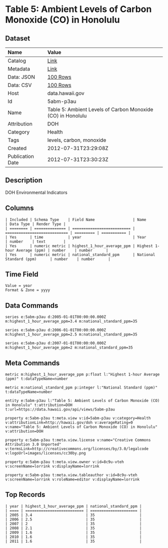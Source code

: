 # Table 5: Ambient Levels of Carbon Monoxide (CO) in Honolulu

## Dataset

| Name | Value |
| :--- | :---- |
| Catalog | [Link](https://catalog.data.gov/dataset/table-5-ambient-levels-of-carbon-monoxide-co-in-honolulu-c44bb) |
| Metadata | [Link](https://data.hawaii.gov/api/views/5abm-p3au) |
| Data: JSON | [100 Rows](https://data.hawaii.gov/api/views/5abm-p3au/rows.json?max_rows=100) |
| Data: CSV | [100 Rows](https://data.hawaii.gov/api/views/5abm-p3au/rows.csv?max_rows=100) |
| Host | data.hawaii.gov |
| Id | 5abm-p3au |
| Name | Table 5: Ambient Levels of Carbon Monoxide (CO) in Honolulu |
| Attribution | DOH |
| Category | Health |
| Tags | levels, carbon, monoxide |
| Created | 2012-07-31T23:29:08Z |
| Publication Date | 2012-07-31T23:30:23Z |

## Description

DOH Environmental Indicators

## Columns

```ls
| Included | Schema Type    | Field Name                 | Name                         | Data Type | Render Type |
| ======== | ============== | ========================== | ============================ | ========= | =========== |
| Yes      | time           | year                       | Year                         | number    | text        |
| Yes      | numeric metric | highest_1_hour_average_ppm | Highest 1-hour Average (ppm) | number    | number      |
| Yes      | numeric metric | national_standard_ppm      | National Standard (ppm)      | number    | number      |
```

## Time Field

```ls
Value = year
Format & Zone = yyyy
```

## Data Commands

```ls
series e:5abm-p3au d:2005-01-01T00:00:00.000Z m:highest_1_hour_average_ppm=3.4 m:national_standard_ppm=35

series e:5abm-p3au d:2006-01-01T00:00:00.000Z m:highest_1_hour_average_ppm=2.5 m:national_standard_ppm=35

series e:5abm-p3au d:2007-01-01T00:00:00.000Z m:highest_1_hour_average_ppm=2 m:national_standard_ppm=35
```

## Meta Commands

```ls
metric m:highest_1_hour_average_ppm p:float l:"Highest 1-hour Average (ppm)" t:dataTypeName=number

metric m:national_standard_ppm p:integer l:"National Standard (ppm)" t:dataTypeName=number

entity e:5abm-p3au l:"Table 5: Ambient Levels of Carbon Monoxide (CO) in Honolulu" t:attribution=DOH t:url=https://data.hawaii.gov/api/views/5abm-p3au

property e:5abm-p3au t:meta.view v:id=5abm-p3au v:category=Health v:attributionLink=http://hawaii.gov/doh v:averageRating=0 v:name="Table 5: Ambient Levels of Carbon Monoxide (CO) in Honolulu" v:attribution=DOH

property e:5abm-p3au t:meta.view.license v:name="Creative Commons Attribution 3.0 Unported" v:termsLink=http://creativecommons.org/licenses/by/3.0/legalcode v:logoUrl=images/licenses/cc30by.png

property e:5abm-p3au t:meta.view.owner v:id=8c9u-vteh v:screenName=lorrink v:displayName=lorrink

property e:5abm-p3au t:meta.view.tableauthor v:id=8c9u-vteh v:screenName=lorrink v:roleName=editor v:displayName=lorrink
```

## Top Records

```ls
| year | highest_1_hour_average_ppm | national_standard_ppm | 
| ==== | ========================== | ===================== | 
| 2005 | 3.4                        | 35                    | 
| 2006 | 2.5                        | 35                    | 
| 2007 | 2                          | 35                    | 
| 2008 | 2.1                        | 35                    | 
| 2009 | 1.6                        | 35                    | 
| 2010 | 1.6                        | 35                    | 
| 2011 | 1.6                        | 35                    | 
```